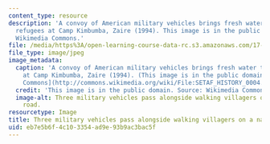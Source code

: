 ```yaml
---
content_type: resource
description: 'A convoy of American military vehicles brings fresh water to Rwandan
  refugees at Camp Kimbumba, Zaire (1994). This image is in the public domain. Source:
  Wikimedia Commons.'
file: /media/https%3A/open-learning-course-data-rc.s3.amazonaws.com/17-478-great-power-military-intervention-fall-2013/eb7e5b6f4c103354ad9e93b9ac3bac5f_17-478f13-th.jpg
file_type: image/jpeg
image_metadata:
  caption: 'A convoy of American military vehicles brings fresh water to Rwandan refugees
    at Camp Kimbumba, Zaire (1994). (This image is in the public domain. Source: [Wikimedia
    Commons](http://commons.wikimedia.org/wiki/File:SETAF_HISTORY_0004.JPEG).)'
  credit: 'This image is in the public domain. Source: Wikimedia Commons.'
  image-alt: Three military vehicles pass alongside walking villagers on a narrow
    road.
resourcetype: Image
title: Three military vehicles pass alongside walking villagers on a narrow road
uid: eb7e5b6f-4c10-3354-ad9e-93b9ac3bac5f
---
```

